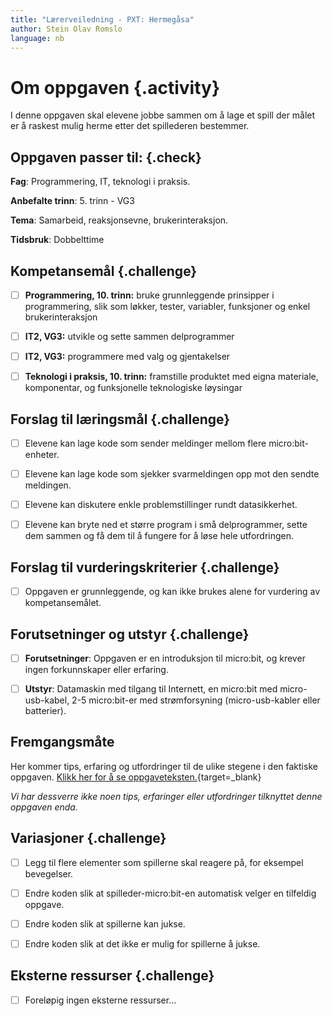 ```yaml
---
title: "Lærerveiledning - PXT: Hermegåsa"
author: Stein Olav Romslo
language: nb
---
```



# Om oppgaven {.activity}

I denne oppgaven skal elevene jobbe sammen om å lage et spill der målet er å
raskest mulig herme etter det spillederen bestemmer.

## Oppgaven passer til: {.check}

__Fag__: Programmering, IT, teknologi i praksis.

__Anbefalte trinn__: 5. trinn - VG3

__Tema__: Samarbeid, reaksjonsevne, brukerinteraksjon.

__Tidsbruk__: Dobbelttime

## Kompetansemål {.challenge}

- [ ] __Programmering, 10. trinn:__ bruke grunnleggende prinsipper i
  programmering, slik som løkker, tester, variabler, funksjoner og enkel
  brukerinteraksjon

- [ ] __IT2, VG3:__ utvikle og sette sammen delprogrammer

- [ ] __IT2, VG3:__ programmere med valg og gjentakelser

- [ ] __Teknologi i praksis, 10. trinn:__ framstille produktet med eigna
  materiale, komponentar, og funksjonelle teknologiske løysingar

## Forslag til læringsmål {.challenge}

- [ ] Elevene kan lage kode som sender meldinger mellom flere micro:bit-enheter.

- [ ] Elevene kan lage kode som sjekker svarmeldingen opp mot den sendte
  meldingen.

- [ ] Elevene kan diskutere enkle problemstillinger rundt datasikkerhet.

- [ ] Elevene kan bryte ned et større program i små delprogrammer, sette dem
  sammen og få dem til å fungere for å løse hele utfordringen.

## Forslag til vurderingskriterier {.challenge}

- [ ] Oppgaven er grunnleggende, og kan ikke brukes alene for vurdering av kompetansemålet.

## Forutsetninger og utstyr {.challenge}

- [ ] __Forutsetninger__: Oppgaven er en introduksjon til micro:bit, og krever ingen forkunnskaper eller erfaring.

- [ ] __Utstyr__: Datamaskin med tilgang til Internett, en micro:bit med
  micro-usb-kabel, 2-5 micro:bit-er med strømforsyning (micro-usb-kabler eller
  batterier).

## Fremgangsmåte

Her kommer tips, erfaring og utfordringer til de ulike stegene i den faktiske
oppgaven. [Klikk her for å se
oppgaveteksten.](../pxt_hermegaasa/hermegaasa.html){target=_blank}

_Vi har dessverre ikke noen tips, erfaringer eller utfordringer tilknyttet denne
oppgaven enda._

## Variasjoner {.challenge}

- [ ] Legg til flere elementer som spillerne skal reagere på, for eksempel
  bevegelser.

- [ ] Endre koden slik at spilleder-micro:bit-en automatisk velger en tilfeldig
  oppgave.

- [ ] Endre koden slik at spillerne kan jukse.

- [ ] Endre koden slik at det ikke er mulig for spillerne å jukse.

## Eksterne ressurser {.challenge}

- [ ] Foreløpig ingen eksterne ressurser...
